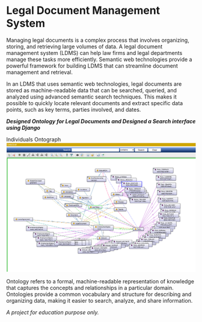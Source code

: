 # Legal Document Management System
Managing legal documents is a complex process that involves organizing, storing, and retrieving large volumes of data. 
A legal document management system (LDMS) can help law firms and legal departments manage these tasks more efficiently. 
Semantic web technologies provide a powerful framework for building LDMS that can streamline document management and retrieval.

In an LDMS that uses semantic web technologies, legal documents are stored as machine-readable data that can be searched, queried, and analyzed using advanced semantic search techniques.
This makes it possible to quickly locate relevant documents and extract specific data points, such as key terms, parties involved, and dates.

***Designed Ontology for Legal Documents and Designed a Search interface using Django***

Individuals Ontograph
![Individuals Ontograph](https://github.com/praseedm/legal-document-search-OWL/blob/master/Screenshots/individuals%20ontograf.png)

Ontology refers to a formal, machine-readable representation of knowledge that captures the concepts and relationships in a particular domain. 
Ontologies provide a common vocabulary and structure for describing and organizing data, making it easier to search, analyze, and share information.


*A project for education purpose only.*
